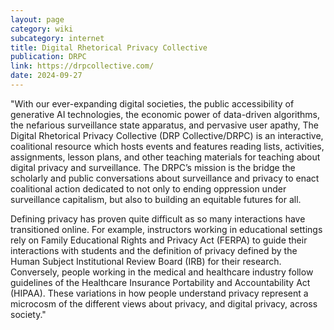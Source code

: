 ```yaml
---
layout: page
category: wiki
subcategory: internet
title: Digital Rhetorical Privacy Collective
publication: DRPC
link: https://drpcollective.com/
date: 2024-09-27
---
```


"With our ever-expanding digital societies, the public accessibility of generative AI technologies, the economic power of data-driven algorithms, the nefarious surveillance state apparatus, and pervasive user apathy, The Digital Rhetorical Privacy Collective (DRP Collective/DRPC) is an interactive, coalitional resource which hosts events and features reading lists, activities, assignments, lesson plans, and other teaching materials for teaching about digital privacy and surveillance. The DRPC’s mission is the bridge the scholarly and public conversations about surveillance and privacy to enact coalitional action dedicated to not only to ending oppression under surveillance capitalism, but also to building an equitable futures for all.

Defining privacy has proven quite difficult as so many interactions have transitioned online. For example, instructors working in educational settings rely on Family Educational Rights and Privacy Act (FERPA) to guide their interactions with students and the definition of privacy defined by the Human Subject Institutional Review Board (IRB) for their research. Conversely, people working in the medical and healthcare industry follow guidelines of the Healthcare Insurance Portability and Accountability Act (HIPAA). These variations in how people understand privacy represent a microcosm of the different views about privacy, and digital privacy, across society."
